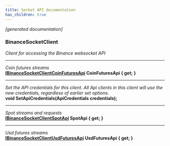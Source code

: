 ```yaml
---
title: Socket API documentation
has_children: true
---
```

*[generated documentation]*  
### BinanceSocketClient  
*Client for accessing the Binance websocket API*
  
***
*Coin futures streams*  
**[IBinanceSocketClientCoinFuturesApi](CoinFuturesApi/IBinanceSocketClientCoinFuturesApi.html) CoinFuturesApi { get; }**  
***
*Set the API credentials for this client. All Api clients in this client will use the new credentials, regardless of earlier set options.*  
**void SetApiCredentials(ApiCredentials credentials);**  
***
*Spot streams and requests*  
**[IBinanceSocketClientSpotApi](SpotApi/IBinanceSocketClientSpotApi.html) SpotApi { get; }**  
***
*Usd futures streams*  
**[IBinanceSocketClientUsdFuturesApi](UsdFuturesApi/IBinanceSocketClientUsdFuturesApi.html) UsdFuturesApi { get; }**  
